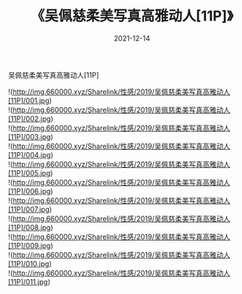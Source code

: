 ﻿---
layout: post
title:  《吴佩慈柔美写真高雅动人[11P]》
date:   2021-12-14
img: http://img.660000.xyz/Sharelink/性感/2019/吴佩慈柔美写真高雅动人[11P]/000.jpg
categories: [美女, 清纯, 唯美]
---

吴佩慈柔美写真高雅动人[11P]

!(http://img.660000.xyz/Sharelink/性感/2019/吴佩慈柔美写真高雅动人[11P]/001.jpg) <br>
!(http://img.660000.xyz/Sharelink/性感/2019/吴佩慈柔美写真高雅动人[11P]/002.jpg) <br>
!(http://img.660000.xyz/Sharelink/性感/2019/吴佩慈柔美写真高雅动人[11P]/003.jpg) <br>
!(http://img.660000.xyz/Sharelink/性感/2019/吴佩慈柔美写真高雅动人[11P]/004.jpg) <br>
!(http://img.660000.xyz/Sharelink/性感/2019/吴佩慈柔美写真高雅动人[11P]/005.jpg) <br>
!(http://img.660000.xyz/Sharelink/性感/2019/吴佩慈柔美写真高雅动人[11P]/006.jpg) <br>
!(http://img.660000.xyz/Sharelink/性感/2019/吴佩慈柔美写真高雅动人[11P]/007.jpg) <br>
!(http://img.660000.xyz/Sharelink/性感/2019/吴佩慈柔美写真高雅动人[11P]/008.jpg) <br>
!(http://img.660000.xyz/Sharelink/性感/2019/吴佩慈柔美写真高雅动人[11P]/009.jpg) <br>
!(http://img.660000.xyz/Sharelink/性感/2019/吴佩慈柔美写真高雅动人[11P]/010.jpg) <br>
!(http://img.660000.xyz/Sharelink/性感/2019/吴佩慈柔美写真高雅动人[11P]/011.jpg) <br>
